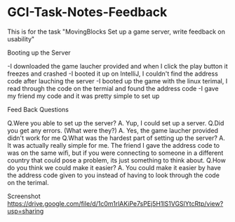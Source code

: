 # GCI-Task-Notes-Feedback
This is for the task "MovingBlocks Set up a game server, write feedback on usability"

Booting up the Server

-I downloaded the game laucher provided and when I click the play button it freezes and crashed
-I booted it up on IntelliJ, I couldn't find the address code after lauching the server
-I booted up the game with the linux terimal, I read through the code on the termial and found the address code
-I gave my friend my code and it was pretty simple to set up

Feed Back Questions

Q.Were you able to set up the server?
A. Yup, I could set up a server.
Q.Did you get any errors. (What were they?)
A. Yes, the game laucher provided didn't work for me
Q.What was the hardest part of setting up the server?
A. It was actually really simple for me. The friend I gave the address code to was on the same wifi, but if you were connecting to someone in a different country that could pose a problem, its just something to think about.
Q.How do you think we could make it easier?
A. You could make it easier by have the address code given to you instead of having to look through the code on the terimal.


Screenshot
https://drive.google.com/file/d/1c0m1rlAKiPe7sPEj5H1lS1VGSlYtcRtp/view?usp=sharing
